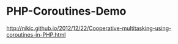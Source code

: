 # PHP-Coroutines-Demo
http://nikic.github.io/2012/12/22/Cooperative-multitasking-using-coroutines-in-PHP.html
